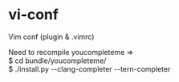 # vi-conf
Vim conf (plugin &amp; .vimrc)


Need to recompile youcompleteme => <br>
$ cd bundle/youcompleteme/<br>
$ ./install.py --clang-completer --tern-completer     <br>         
